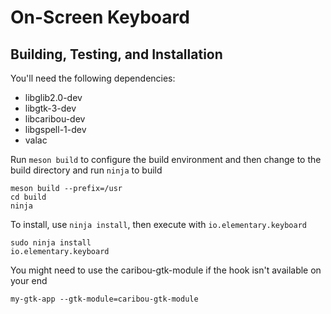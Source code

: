 # On-Screen Keyboard

## Building, Testing, and Installation

You'll need the following dependencies:
* libglib2.0-dev
* libgtk-3-dev
* libcaribou-dev
* libgspell-1-dev
* valac

Run `meson build` to configure the build environment and then change to the build directory and run `ninja` to build

    meson build --prefix=/usr
    cd build
    ninja

To install, use `ninja install`, then execute with `io.elementary.keyboard`

    sudo ninja install
    io.elementary.keyboard

You might need to use the caribou-gtk-module if the hook isn't available on your end

    my-gtk-app --gtk-module=caribou-gtk-module
